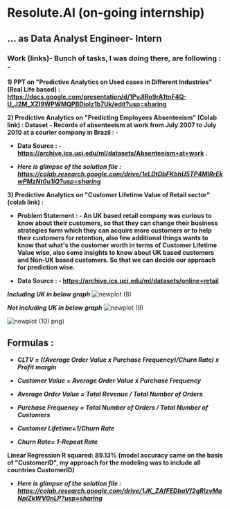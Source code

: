 # **Resolute.AI (on-going internship)**
## **... as Data Analyst Engineer- Intern**


### **Work (links)- Bunch of tasks, I was doing there, are following : -** 

**1) PPT on "Predictive Analytics on Used cases in Different Industries" (Real Life based) : https://docs.google.com/presentation/d/1PvJIRo9rA1tnF4Q-U_J2M_XZI9WPWMQPBDjolz1b7Uk/edit?usp=sharing**

**2) Predictive Analytics on "Predicting Employees Absenteeism" (Colab link) : Dataset - Records of absenteeism at work from July 2007 to July 2010 at a courier company in Brazil : -** 

* **Data Source : - https://archive.ics.uci.edu/ml/datasets/Absenteeism+at+work .**

* ***Here is glimpse of the solution file : https://colab.research.google.com/drive/1eLDtDbFKbhU5TP4MlRrEkwPMzNt0u1iQ?usp=sharing***

**3) Predictive Analytics on "Customer Lifetime Value of Retail sector" (colab link) :** 

* **Problem Statement : - An UK based retail company was curious to know about their customers, so that they can change their business strategies form which they can acquire more customers or to help their customers for retention, also few additional things wants to know that what's the customer worth in terms of Customer Lifetime Value wise, also some insights to know about UK based customers and Non-UK based customers. So that we can decide our approach for prediction wise.**

* **Data Source : -  https://archive.ics.uci.edu/ml/datasets/online+retail**


***Including UK in below graph*** 
![newplot (8)](https://user-images.githubusercontent.com/75072300/174473042-8fc15d0c-5a55-44f3-be3a-ec3852f44e5b.png)

***Not including UK in below graph***
![newplot (9)](https://user-images.githubusercontent.com/75072300/174473064-d3c1cb9f-47af-4adf-ae5f-fca0b971e676.png)

![newplot (10)](https://user-images.githubusercontent.com/75072300/174473189-c139bd2a-1305-4fd5-8989-87e4f48fea2c.png)
png)

## **Formulas :**

* ***CLTV = ((Average Order Value x Purchase Frequency)/Churn Rate) x Profit margin***

* ***Customer Value = Average Order Value x Purchase Frequency***

* ***Average Order Value = Total Revenue / Total Number of Orders***

* ***Purchase Frequency = Total Number of Orders / Total Number of Customers***

* ***Customer Lifetime=1/Churn Rate***

* ***Churn Rate= 1-Repeat Rate***



**Linear Regression R squared: 89.13% (model accuracy came on the basis of "CustomerID", my approach for the modeling was to include all countries CustomerID)**

* ***Here is glimpse of the solution file : https://colab.research.google.com/drive/1JK_ZAfFEDbaVf2gRIzvMaNpiZkWV0nLP?usp=sharing***
